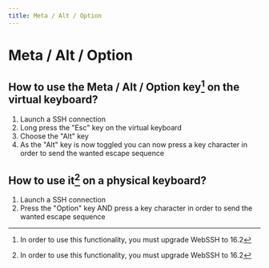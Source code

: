 ```yaml
---
title: Meta / Alt / Option
---
```


# Meta / Alt / Option
## How to use the Meta / Alt / Option key[^1] on the virtual keyboard?
1. Launch a SSH connection
2. Long press the "Esc" key on the virtual keyboard
3. Choose the "Alt" key
4. As the "Alt" key is now toggled you can now press a key character in order to send the wanted escape sequence

## How to use it[^1] on a physical keyboard?
1. Launch a SSH connection
2. Press the "Option" key AND press a key character in order to send the wanted escape sequence

[^1]: In order to use this functionality, you must upgrade WebSSH to 16.2